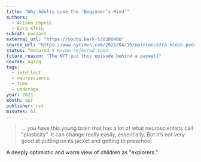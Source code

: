 ```yaml
---
title: "Why Adults Lose the ‘Beginner’s Mind’"
authors:
  - Alison Gopnik
  - Ezra Klein
subcat: podcast
external_url: "https://youtu.be/k-53O38848U"
source_url: "https://www.nytimes.com/2021/04/16/opinion/ezra-klein-podcast-alison-gopnik.html"
status: featured # maybe rejected soon
future_reason: "The NYT put this episode behind a paywall"
course: aging
tags:
  - intellect
  - neuroscience
  - time
  - underage
year: 2021
month: apr
publisher: nyt
minutes: 61
---
```


> … you have this young brain that has a lot of what neuroscientists call "plasticity". It can change really easily, essentially. But it’s not very good at putting on its jacket and getting to preschool

A deeply optimistic and warm view of children as "explorers."
